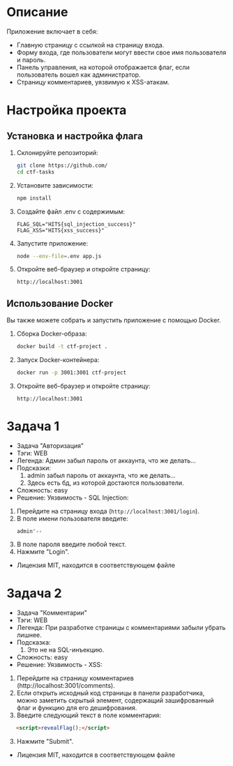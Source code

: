 # Описание
Приложение включает в себя:

- Главную страницу с ссылкой на страницу входа.
- Форму входа, где пользователи могут ввести свое имя пользователя и пароль.
- Панель управления, на которой отображается флаг, если пользователь вошел как администратор.
- Страницу комментариев, уязвимую к XSS-атакам.

# Настройка проекта

## Установка и настройка флага

1. Склонируйте репозиторий:
    ```bash
    git clone https://github.com/
    cd ctf-tasks
    ```

2. Установите зависимости:
    ```bash
    npm install
    ```

3. Создайте файл .env с содержимым:
    ```env
    FLAG_SQL="HITS{sql_injection_success}"
    FLAG_XSS="HITS{xss_success}"
    ```
 
4. Запустите приложение:
    ```bash
    node --env-file=.env app.js
    ```

5. Откройте веб-браузер и откройте страницу:
    ```
    http://localhost:3001
    ```

## Использование Docker

Вы также можете собрать и запустить приложение с помощью Docker.

1. Сборка Docker-образа:
    ```bash
    docker build -t ctf-project .
    ```

2. Запуск Docker-контейнера:
    ```bash
    docker run -p 3001:3001 ctf-project
    ```

3. Откройте веб-браузер и откройте страницу:
    ```
    http://localhost:3001
    ```


# Задача 1
- Задача "Авторизация"
- Тэги: WEB
- Легенда: Админ забыл пароль от аккаунта, что же делать...
- Подсказки:
    1. admin забыл пароль от аккаунта, что же делать...
    2. Здесь есть бд, из которой достаются пользователи.
- Сложность: easy
- Решение:
Уязвимость - SQL Injection:

1. Перейдите на страницу входа (`http://localhost:3001/login`).
2. В поле имени пользователя введите:
    ```
    admin'--
    ```
3. В поле пароля введите любой текст.
4. Нажмите "Login".

- Лицензия MIT, находится в соответствующем файле


# Задача 2
- Задача "Комментарии"
- Тэги: WEB
- Легенда: При разработке страницы с комментариями забыли убрать лишнее.
- Подсказка:
    1. Это не на SQL-инъекцию.
- Сложность: easy
- Решение:
Уязвимость - XSS:

1. Перейдите на страницу комментариев (http://localhost:3001/comments).
2. Если открыть исходный код страницы в панели разработчика, можно заметить скрытый элемент, содержащий зашифрованный флаг и функцию для его дешифрования.
3. Введите следующий текст в поле комментария:
 ```html
    <script>revealFlag();</script>
```
3. Нажмите "Submit".

- Лицензия MIT, находится в соответствующем файле
